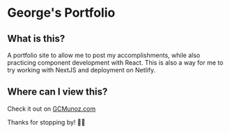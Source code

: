 # George's Portfolio

## What is this?
A portfolio site to allow me to post my accomplishments, while also practicing component development with React. This is also a way for me to try working with NextJS and deployment on Netlify.

## Where can I view this?
Check it out on [GCMunoz.com](https://www.gcmunoz.com)

Thanks for stopping by! 🙋‍♂️